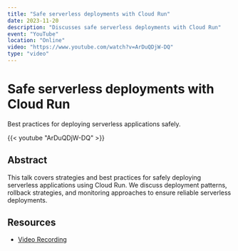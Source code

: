 ```yaml
---
title: "Safe serverless deployments with Cloud Run"
date: 2023-11-20
description: "Discusses safe serverless deployments with Cloud Run"
event: "YouTube"
location: "Online"
video: "https://www.youtube.com/watch?v=ArDuQDjW-DQ"
type: "video"
---
```


# Safe serverless deployments with Cloud Run

Best practices for deploying serverless applications safely.

{{< youtube "ArDuQDjW-DQ" >}}

## Abstract

This talk covers strategies and best practices for safely deploying serverless applications using Cloud Run. We discuss deployment patterns, rollback strategies, and monitoring approaches to ensure reliable serverless deployments.

## Resources

- [Video Recording](https://www.youtube.com/watch?v=ArDuQDjW-DQ) 